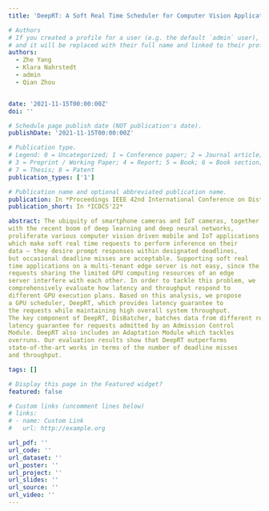 ```yaml
---
title: 'DeepRT: A Soft Real Time Scheduler for Computer Vision Applications on the Edge'

# Authors
# If you created a profile for a user (e.g. the default `admin` user), write the username (folder name) here
# and it will be replaced with their full name and linked to their profile.
authors:
  - Zhe Yang
  - Klara Nahrstedt
  - admin
  - Qian Zhou


date: '2021-11-15T00:00:00Z'
doi: ''

# Schedule page publish date (NOT publication's date).
publishDate: '2021-11-15T00:00:00Z'

# Publication type.
# Legend: 0 = Uncategorized; 1 = Conference paper; 2 = Journal article;
# 3 = Preprint / Working Paper; 4 = Report; 5 = Book; 6 = Book section;
# 7 = Thesis; 8 = Patent
publication_types: ['1']

# Publication name and optional abbreviated publication name.
publication: In *Proceedings IEEE 42nd International Conference on Distributed Computing Systems*
publication_short: In *ICDCS'22*

abstract: The ubiquity of smartphone cameras and IoT cameras, together
with the recent boom of deep learning and deep neural networks,
proliferate various computer vision driven mobile and IoT applications deployed on the edge. This paper focuses on applications
which make soft real time requests to perform inference on their
data – they desire prompt responses within designated deadlines,
but occasional deadline misses are acceptable. Supporting soft real
time applications on a multi-tenant edge server is not easy, since the
requests sharing the limited GPU computing resources of an edge
server interfere with each other. In order to tackle this problem, we
comprehensively evaluate how latency and throughput respond to
different GPU execution plans. Based on this analysis, we propose
a GPU scheduler, DeepRT, which provides latency guarantee to
the requests while maintaining high overall system throughput.
The key component of DeepRT, DisBatcher, batches data from different requests as much as possible while it is proven to provide
latency guarantee for requests admitted by an Admission Control
Module. DeepRT also includes an Adaptation Module which tackles
overruns. Our evaluation results show that DeepRT outperforms
state-of-the-art works in terms of the number of deadline misses
and throughput.

tags: []

# Display this page in the Featured widget?
featured: false

# Custom links (uncomment lines below)
# links:
# - name: Custom Link
#   url: http://example.org

url_pdf: ''
url_code: ''
url_dataset: ''
url_poster: ''
url_project: ''
url_slides: ''
url_source: ''
url_video: ''
---
```


<!-- {{% callout note %}}
Click the _Cite_ button above to demo the feature to enable visitors to import publication metadata into their reference management software.
{{% /callout %}}

{{% callout note %}}
Create your slides in Markdown - click the _Slides_ button to check out the example.
{{% /callout %}}

Supplementary notes can be added here, including [code, math, and images](https://wowchemy.com/docs/writing-markdown-latex/). -->
